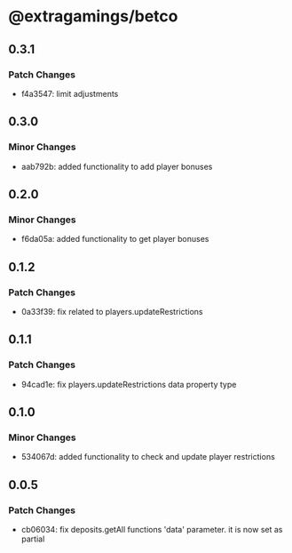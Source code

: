 # @extragamings/betco

## 0.3.1

### Patch Changes

- f4a3547: limit adjustments

## 0.3.0

### Minor Changes

- aab792b: added functionality to add player bonuses

## 0.2.0

### Minor Changes

- f6da05a: added functionality to get player bonuses

## 0.1.2

### Patch Changes

- 0a33f39: fix related to players.updateRestrictions

## 0.1.1

### Patch Changes

- 94cad1e: fix players.updateRestrictions data property type

## 0.1.0

### Minor Changes

- 534067d: added functionality to check and update player restrictions

## 0.0.5

### Patch Changes

- cb06034: fix deposits.getAll functions 'data' parameter. it is now set as partial
